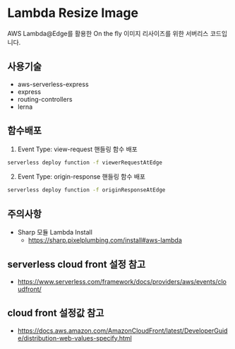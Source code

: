 # Lambda Resize Image
AWS Lambda@Edge를 활용한 On the fly 이미지 리사이즈를 위한 서버리스 코드입니다.

## 사용기술
- aws-serverless-express
- express
- routing-controllers
- lerna

## 함수배포
1. Event Type: view-request 핸들링 함수 배포
```sh
serverless deploy function -f viewerRequestAtEdge
```
2. Event Type: origin-response 핸들링 함수 배포
```sh
serverless deploy function -f originResponseAtEdge
```

## 주의사항
- Sharp 모듈 Lambda Install
  - https://sharp.pixelplumbing.com/install#aws-lambda


## serverless cloud front 설정 참고
 - https://www.serverless.com/framework/docs/providers/aws/events/cloudfront/
## cloud front 설정값 참고
 - https://docs.aws.amazon.com/AmazonCloudFront/latest/DeveloperGuide/distribution-web-values-specify.html
